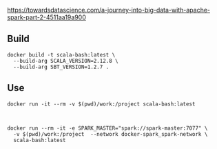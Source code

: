
<https://towardsdatascience.com/a-journey-into-big-data-with-apache-spark-part-2-4511aa19a900>

## Build


    docker build -t scala-bash:latest \
      --build-arg SCALA_VERSION=2.12.8 \
      --build-arg SBT_VERSION=1.2.7 .


## Use

    docker run -it --rm -v $(pwd)/work:/project scala-bash:latest   



    docker run --rm -it -e SPARK_MASTER="spark://spark-master:7077" \
      -v $(pwd)/work:/project  --network docker-spark_spark-network \
      scala-bash:latest 
